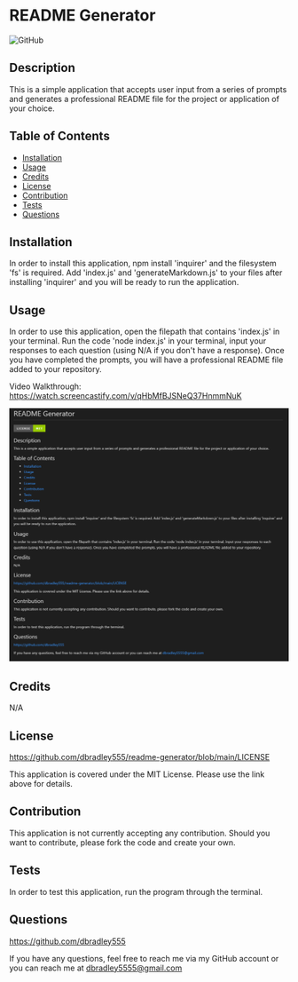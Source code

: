 # README Generator

![GitHub](https://img.shields.io/github/license/dbradley555/readme-generator?style=for-the-badge)

## Description

This is a simple application that accepts user input from a series of prompts and generates a professional README file for the project or application of your choice.

## Table of Contents

- [Installation](#installation)
- [Usage](#usage)
- [Credits](#credits)
- [License](#license)
- [Contribution](#contribution)
- [Tests](#tests)
- [Questions](#questions)

## Installation

In order to install this application, npm install 'inquirer' and the filesystem 'fs' is required. Add 'index.js' and 'generateMarkdown.js' to your files after installing 'inquirer' and you will be ready to run the application.

## Usage

In order to use this application, open the filepath that contains 'index.js' in your terminal. Run the code 'node index.js' in your terminal, input your responses to each question (using N/A if you don't have a response). Once you have completed the prompts, you will have a professional README file added to your repository.

Video Walkthrough: https://watch.screencastify.com/v/qHbMfBJSNeQ37HnmmNuK

![Preview](assets/preview.png)

## Credits

N/A

## License

https://github.com/dbradley555/readme-generator/blob/main/LICENSE

This application is covered under the MIT License. Please use the link above for details.

## Contribution

This application is not currently accepting any contribution. Should you want to contribute, please fork the code and create your own.

## Tests

In order to test this application, run the program through the terminal.

## Questions

https://github.com/dbradley555

If you have any questions, feel free to reach me via my GitHub account or you can reach me at
dbradley5555@gmail.com
